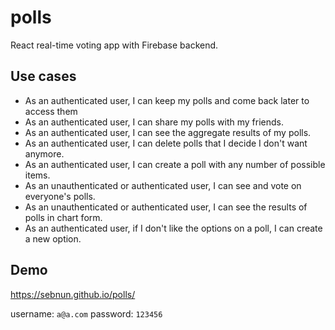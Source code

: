 # polls

React real-time voting app with Firebase backend.

## Use cases

* As an authenticated user, I can keep my polls and come back later to access them
* As an authenticated user, I can share my polls with my friends.
* As an authenticated user, I can see the aggregate results of my polls.
* As an authenticated user, I can delete polls that I decide I don't want anymore.
* As an authenticated user, I can create a poll with any number of possible items.
* As an unauthenticated or authenticated user, I can see and vote on everyone's polls.
* As an unauthenticated or authenticated user, I can see the results of polls in chart form. 
* As an authenticated user, if I don't like the options on a poll, I can create a new option.

## Demo

https://sebnun.github.io/polls/

username: `a@a.com` password: `123456`
